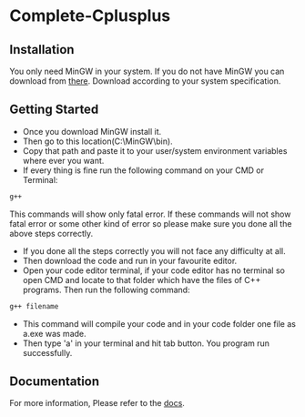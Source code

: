 # Complete-Cplusplus

## Installation

You only need MinGW in your system. If you do not have MinGW you can download from [there](https://sourceforge.net/projects/mingw/). Download according to your system specification.

## Getting Started

- Once you download MinGW install it.
- Then go to this location(C:\MinGW\bin).
- Copy that path and paste it to your user/system environment variables where ever you want.
- If every thing is fine run the following command on your CMD or Terminal:

```sh
g++
```

This commands will show only fatal error. If these commands will not show fatal error or some other kind of error so please make sure you done all the above steps correctly.

- If you done all the steps correctly you will not face any difficulty at all.
- Then download the code and run in your favourite editor.
- Open your code editor terminal, if your code editor has no terminal so open CMD and locate to that folder which have the files of C++ programs. Then run the following command:

```sh
g++ filename
```

- This command will compile your code and in your code folder one file as a.exe was made.
- Then type 'a' in your terminal and hit tab button. You program run successfully.

## Documentation

For more information, Please refer to the [docs](https://en.cppreference.com/w/).
